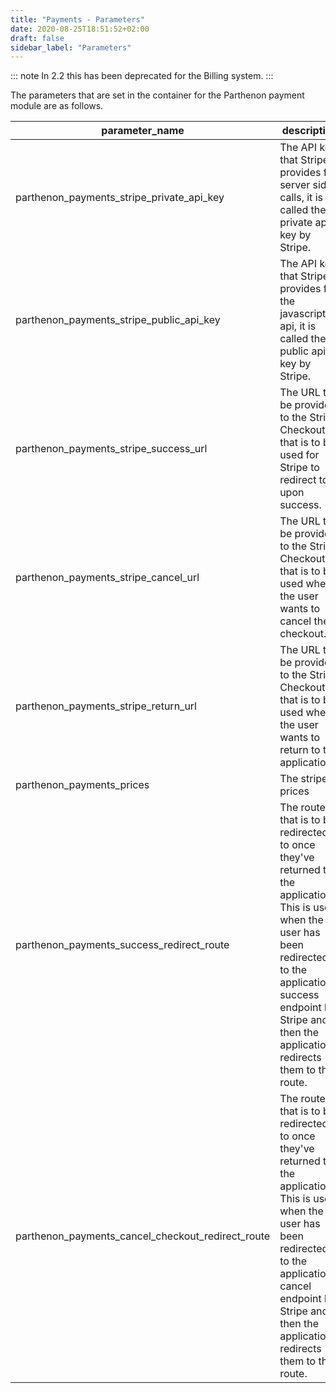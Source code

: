 ```yaml
---
title: "Payments - Parameters"
date: 2020-08-25T18:51:52+02:00
draft: false
sidebar_label: "Parameters"
---
```

::: note
In 2.2 this has been deprecated for the Billing system.
:::

The parameters that are set in the container for the Parthenon payment module are as follows.

| parameter_name | description |
| --- | --- |
| parthenon_payments_stripe_private_api_key | The API key that Stripe provides for server side calls, it is called the private api key by Stripe. |
| parthenon_payments_stripe_public_api_key | The API key that Stripe provides for the javascript api, it is called the public api key by Stripe. |
| parthenon_payments_stripe_success_url | The URL to be provided to the Stripe Checkout that is to be used for Stripe to redirect to upon success. |
| parthenon_payments_stripe_cancel_url | The URL to be provided to the Stripe Checkout that is to be used when the user wants to cancel the checkout. |
| parthenon_payments_stripe_return_url | The URL to be provided to the Stripe Checkout that is to be used when the user wants to return to the application. |
| parthenon_payments_prices | The stripe prices |
| parthenon_payments_success_redirect_route | The route that is to be redirected to once they've returned to the application. This is used when the user has been redirected to the application's success endpoint by Stripe and then the application redirects them to this route. |
| parthenon_payments_cancel_checkout_redirect_route | The route that is to be redirected to once they've returned to the application. This is used when the user has been redirected to the application's cancel endpoint by Stripe and then the application redirects them to this route. |
